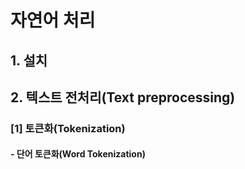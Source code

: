 # 자연어 처리



## 1. 설치





## 2. 텍스트 전처리(Text preprocessing)

### [1] 토큰화(Tokenization)

#### - 단어 토큰화(Word Tokenization)



